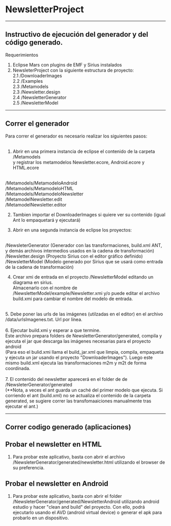 # NewsletterProject

-----------------------------------------------------------------------
Instructivo de ejecución del generador y del código generado.
-----------------------------------------------------------------------

Requerimientos</br>
1. Eclipse Mars con plugins de EMF y Sirius instalados</br>
2. NewsleterProject con la siguiente estructura de proyecto:</br>
  2.1 /DownloaderImages</br>
	2.2 /Examples</br>
	2.3 /Metamodels</br>
	2.3 /Newsletter.design</br>
	2.4 /NewsletterGenerator</br>
	2.5 /NewsletterModel</br>

-----------------------------------------------------------------------
Correr el generador
-----------------------------------------------------------------------

Para correr el generador es necesario realizar los siguientes pasos:</br>
</br>
1. Abrir en una primera instancia de eclipse el contenido de la carpeta /Metamodels</br>
y registrar los metamodelos Newsletter.ecore, Android.ecore y HTML.ecore</br>
</br>
	/Metamodels/MetamodeloAndroid</br>
	/Metamodels/MetamodeloHTML</br>
	/Metamodels/MetamodeloNewsletter</br>
	/MetamodelNewsletter.edit</br>
	/MetamodelNewsletter.editor</br>

2. Tambien importar el DownloaderImages si quiere ver su contenido (igual Ant lo empaquetará y ejecutará)

3. Abrir en una segunda instancia de eclipse los proyectos:</br>
</br>
	/NewsleterGenerator (Generador con las transformaciones, build.xml ANT, y demás archivos intermedios usados en la cadena de transformación)</br>
	/Newsletter.design (Proyecto Sirius con el editor gráfico definido)</br>
	/NewsletterModel (Modelo generado por Sirius que se usará como entrada de la cadena de transformación)</br>

4. Crear xmi de entrada en el proyecto /NewsletterModel editando un diagrama en sirius.</br> 
Almacenarlo con el nombre de /NewsletterModel/example/Newsletter.xmi y/o puede editar el archivo build.xmi para cambiar el nombre del modelo de entrada.</br>
</br>
5. Debe poner las urls de las imágenes (utilzadas en el editor) en el archivo /data/urlsImagenes.txt. Url por línea.</br>
</br>
6. Ejecutar build.xmi y esperar a que termine.</br> 
Este archivo prepara folders de NewsletterGenerator/generated, compila y ejecuta el jar que descarga las imágenes necesarias para el proyecto android</br>
(Para eso el bulid.xmi llama el build_jar.xml que limpia, compila, empaqueta y ejecuta un jar usando el proyecto  "DownloaderImages"). Luego este mismo build.xml ejecuta las transformaciones m2m y m2t de forma coordinada.</br>
</br>
7. El contenido del newsletter aparecerá en el folder de de /NewsleterGenerator/generated
</br>
(**Nota, a veces el ant guarda un caché del primer modelo que ejecuta. Si corriendo el ant (build.xml) no se actualiza el contenido de la carpeta generated, se sugiere correr las transfomaaiciones manualmente tras ejecutar el ant.)

-----------------------------------------------------------------------	
Correr codigo generado (aplicaciones)
-----------------------------------------------------------------------

Probar el newsletter en HTML
--------------------------------------

1. Para probar este aplicativo, basta con abrir el archivo /NewsleterGenerator/generated/newsletter.html
utilizando el browser de su preferencia. 

Probar el newsletter en  Android
--------------------------------------

1. Para probar este aplicativo, basta con abrir el folder /NewsleterGenerator/generated/NewsletterAndroid
utilizando android estudio y hacer "clean and build" del proyecto. Con ello, podrá ejecutarlo usando el AVD
(android virtual device) o generar el apk para probarlo en un dispositivo. 
